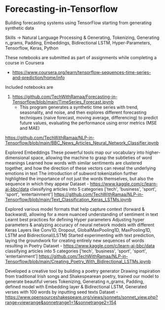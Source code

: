 # Forecasting-in-Tensorflow

Building forecasting systems using TensorFlow starting from generating synthetic data

Skills -> Natural Language Processing & Generating, Tokenizing, Generating n_grams, Padding, Embeddings, Bidirectional LSTM, Hyper-Parameters, Tensorflow, Keras, Python

These notebooks are submitted as part of assignments while completing a course in Coursera
* https://www.coursera.org/learn/tensorflow-sequences-time-series-and-prediction/home/info

Included notebooks are

1) https://github.com/TechWithRamaa/Forecasting-in-Tensorflow/blob/main/TimeSeries_Forecast.ipynb
    * This program generates a synthetic time series with trend, seasonality, and noise, and then explores different forecasting techniques (naive forecast, moving average, differencing)
      to predict future values, evaluating the performance using error metrics (MSE and MAE)

https://github.com/TechWithRamaa/NLP-in-Tensorflow/blob/main/BBC_News_Articles_Neural_Network_Classifier.ipynb

Explored Embeddings
These powerful tools map our vocabulary into higher-dimensional space, allowing the machine to grasp the subtleties of word meanings
Learned how words with similar sentiments are clustered together, and how the direction of these vectors can reveal the underlying emotions in text
The introduction of subword tokenization further highlighted the importance of not just the words themselves, but also the sequence in which they appear
Dataset - https://www.kaggle.com/c/learn-ai-bbc/data classifying articles into 5 categories ['tech', 'business', 'sport', 'sport', 'entertainment']
https://github.com/TechWithRamaa/NLP-in-Tensorflow/blob/main/Text_Classification_Keras_LSTMs.ipynb

Explored various model formats that help capture context (forward & backward), allowing for a more nuanced understanding of sentiment in text
Learnt best practices for defining Hyper parameters
Adjusting hyper parameters & analyzing accuracy of neural network models with different Keras Layers like Conv1D, Dropout, GlobalMaxPooling1D, MaxPooling1D, LSTM and Bidirectional(LSTM)
Started experimenting with text prediction, laying the groundwork for creating entirely new sequences of words resulting in Poetry
Dataset - https://www.kaggle.com/c/learn-ai-bbc/data classifying articles into 5 categories ['tech', 'business', 'sport', 'sport', 'entertainment']
https://github.com/TechWithRamaa/NLP-in-Tensorflow/blob/main/Creating_Poetry_With_Bidirectional_LSTMs.ipynb

Developed a creative tool by building a poetry generator
Drawing inspiration from traditional Irish songs and Shakespearean poetry, trained our model to generate beautiful verses
Tokenizing, Generating n_grams, Padding, defined model with Embedding layer & Bidirectional LSTM, Generated verses with 100 words by inputting seed texts
Dataset - https://www.opensourceshakespeare.org/views/sonnets/sonnet_view.php?range=viewrange&sonnetrange1=1&sonnetrange2=154

